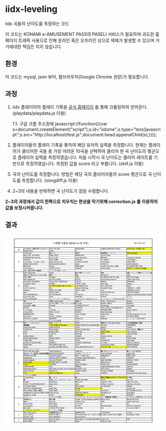 # iidx-leveling
iidx 곡들의 난이도를 측정하는 코드

이 코드는 KONAMI e-AMUSEMENT PASS의 PASELI 서비스가 필요하며 과도한 홈페이지 트래픽 사용으로 인해 온라인 혹은 오프라인 상으로 제제가 발생할 수 있으며 거기에대한 책임은 지지 않습니다.

## 환경
이 코드는 mysql, json 뷰어, 웹브라우저(Google Chrome 권장)가 필요합니다.

## 과정
 1. iidx 플레이어의 플레이 기록을 [공식 홈페이지](https://p.eagate.573.jp/game/2dx/26/top/index.html) 를 통해 크롤링하여 얻어온다. (playdata/playdata.js 이용)
 
    1.1. 구글 크롬 주소창에
    javascript:(!function(){var  s=document.createElement("script");s.id="iidxme";s.type="text/javascript";s.src="http://localhost/test.js";document.head.appendChild(s);}());
  
 2. 플레이어들의 플레이 기록을 통하여 해당 유저의 실력을 측정합니다. 현재는 플레이어가 클리어한 곡들 중 가장 어려운 10곡을 선택하여 클리어 한 곡 난이도의 평균으로 플레이어 실력을 측정하였습니다. 처음 시작시 곡 난이도는 클리어 레이트를 기반으로 측정하였습니다. 측정된 값을 score 라고 부릅니다. (skill.js 이용)
 3. 곡의 난이도를 측정합니다. 방법은 해당 곡의 클리어자들의 score 평균으로 곡 난이도를 측정합니다. (songdiff.js 이용)
 4. 2~3의 내용을 반복하면 곡 난이도가 점점 수렴합니다.

 **2~3의 과정에서 값이 한쪽으로 치우치는 현상을 막기위해 correction.js 를 이용하여 값을 보정시켜줍니다.**

## 결과
![결과 서열표](/img/result.png)
